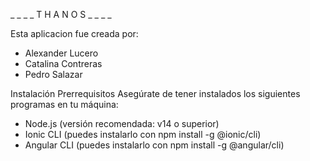 _ _ _ _ T H A N O S _ _ _ _

Esta aplicacion fue creada por:
  - Alexander Lucero
  - Catalina Contreras
  - Pedro Salazar

Instalación
  Prerrequisitos
  Asegúrate de tener instalados los siguientes programas en tu máquina:

  - Node.js (versión recomendada: v14 o superior)
  - Ionic CLI (puedes instalarlo con npm install -g @ionic/cli)
  - Angular CLI (puedes instalarlo con npm install -g @angular/cli)


